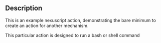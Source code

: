 ## Description

This is an example nexuscript action, demonstrating the bare minimum to create an action for another mechanism.

This particular action is designed to run a bash or shell command
